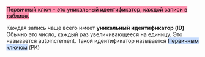 <mark style="background: #FF5582A6;">Первичный ключ - это уникальный идентификатор, каждой записи в таблице.</mark> 

Каждая запись чаще всего имеет **уникальный идентификатор (ID)**
Обычно это число, каждый раз увеличивающееся на единицу.
Это называется autoincrement. Такой идентификатор называется <mark style="background: #ADCCFFA6;">Первичным ключом</mark> (PK)